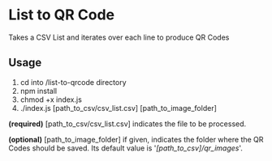 # List to QR Code
Takes a CSV List and iterates over each line to produce QR Codes

## Usage
1. cd into /list-to-qrcode directory
2. npm install
3. chmod +x index.js
4. ./index.js [path_to_csv/csv_list.csv] [path_to_image_folder]

**(required)** [path_to_csv/csv_list.csv] indicates the file to be processed.

**(optional)** [path_to_image_folder] if given, indicates the folder where the QR Codes should be saved. Its default value is '*[path_to_csv]/qr_images*'.
